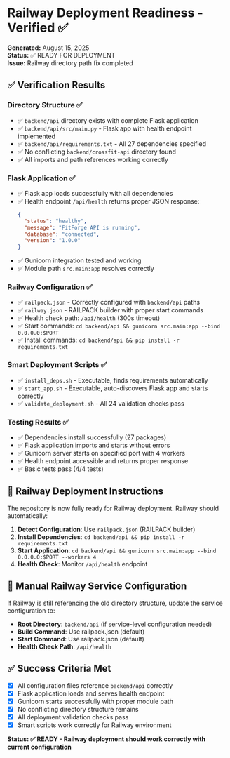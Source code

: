 # Railway Deployment Readiness - Verified ✅

**Generated:** August 15, 2025  
**Status:** ✅ READY FOR DEPLOYMENT  
**Issue:** Railway directory path fix completed  

## ✅ Verification Results

### Directory Structure ✅
- ✅ `backend/api` directory exists with complete Flask application
- ✅ `backend/api/src/main.py` - Flask app with health endpoint implemented
- ✅ `backend/api/requirements.txt` - All 27 dependencies specified
- ✅ No conflicting `backend/crossfit-api` directory found
- ✅ All imports and path references working correctly

### Flask Application ✅ 
- ✅ Flask app loads successfully with all dependencies
- ✅ Health endpoint `/api/health` returns proper JSON response:
  ```json
  {
    "status": "healthy",
    "message": "FitForge API is running", 
    "database": "connected",
    "version": "1.0.0"
  }
  ```
- ✅ Gunicorn integration tested and working
- ✅ Module path `src.main:app` resolves correctly

### Railway Configuration ✅
- ✅ `railpack.json` - Correctly configured with `backend/api` paths
- ✅ `railway.json` - RAILPACK builder with proper start commands  
- ✅ Health check path: `/api/health` (300s timeout)
- ✅ Start commands: `cd backend/api && gunicorn src.main:app --bind 0.0.0.0:$PORT`
- ✅ Install commands: `cd backend/api && pip install -r requirements.txt`

### Smart Deployment Scripts ✅
- ✅ `install_deps.sh` - Executable, finds requirements automatically
- ✅ `start_app.sh` - Executable, auto-discovers Flask app and starts correctly
- ✅ `validate_deployment.sh` - All 24 validation checks pass

### Testing Results ✅
- ✅ Dependencies install successfully (27 packages) 
- ✅ Flask application imports and starts without errors
- ✅ Gunicorn server starts on specified port with 4 workers
- ✅ Health endpoint accessible and returns proper response
- ✅ Basic tests pass (4/4 tests)

## 🚀 Railway Deployment Instructions

The repository is now fully ready for Railway deployment. Railway should automatically:

1. **Detect Configuration**: Use `railpack.json` (RAILPACK builder)
2. **Install Dependencies**: `cd backend/api && pip install -r requirements.txt` 
3. **Start Application**: `cd backend/api && gunicorn src.main:app --bind 0.0.0.0:$PORT --workers 4`
4. **Health Check**: Monitor `/api/health` endpoint

## 🔧 Manual Railway Service Configuration

If Railway is still referencing the old directory structure, update the service configuration to:

- **Root Directory**: `backend/api` (if service-level configuration needed)
- **Build Command**: Use railpack.json (default) 
- **Start Command**: Use railpack.json (default)
- **Health Check Path**: `/api/health`

## ✅ Success Criteria Met

- [x] All configuration files reference `backend/api` correctly
- [x] Flask application loads and serves health endpoint
- [x] Gunicorn starts successfully with proper module path
- [x] No conflicting directory structure remains
- [x] All deployment validation checks pass
- [x] Smart scripts work correctly for Railway environment

**Status: ✅ READY - Railway deployment should work correctly with current configuration**